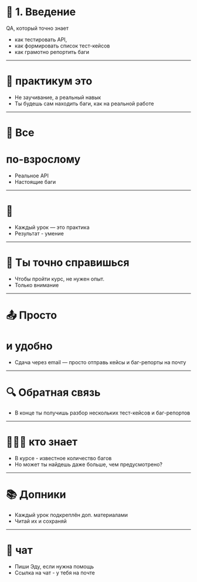 # 📌 1. Введение
QA, который точно знает
+ как тестировать API,
+ как формировать список тест-кейсов
+ как грамотно репортить баги
---
# 🧠 практикум это
+ Не заучивание, а реальный навык
+ Ты будешь сам находить баги, как на реальной работе
---
# 🐞 Все
# по-взрослому
+ Реальное API
+ Настоящие баги
---
# 💪 
+ Каждый урок — это практика
+ Результат - умение
---
# 🚀 Ты точно справишься
+ Чтобы пройти курс, не нужен опыт.
+ Только внимание
---
# 📤 Просто
# и удобно
+ Сдача через email — просто отправь кейсы и баг-репорты на почту
---
# 🔍 Обратная связь
+ В конце ты получишь разбор нескольких тест-кейсов и баг-репортов
---
# 🕵🏼‍♂️ кто знает
+ В курсе - известное количество багов
+ Но может ты найдешь даже больше, чем предусмотрено?
---
# 📚 Допники
+ Каждый урок подкреплён доп. материалами
+ Читай их и сохраняй
---
# 💬 чат
+ Пиши Эду, если нужна помощь
+ Ссылка на чат - у тебя на почте